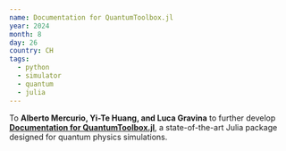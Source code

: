 ```yaml
---
name: Documentation for QuantumToolbox.jl
year: 2024
month: 8
day: 26
country: CH
tags:
  - python
  - simulator
  - quantum
  - julia
---
```

To **Alberto Mercurio, Yi-Te Huang, and Luca Gravina** to further develop **[Documentation for QuantumToolbox.jl](https://github.com/qutip/QuantumToolbox.jl)**, a state-of-the-art Julia package designed for quantum physics simulations.
